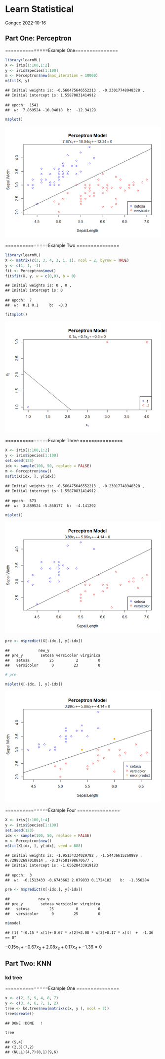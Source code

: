 Learn Statistical
================
Gongcc
2022-10-16

## Part One: Perceptron

===============Example One===============

``` r
library(learnML)
X <- iris[1:100,1:2]
y <- iris$Species[1:100]
m <- Perceptron$new(max_iteration = 10000)
m$fit(X, y)
```

    ## Initial weights is: -0.560475646552213 , -0.23017748948328 , 
    ## Initial intercept is: 1.55870831414912

    ## epoch:  1541  
    ##  w:  7.869524 -10.04018  b:  -12.34129

``` r
m$plot()
```

![](README_files/figure-gfm/unnamed-chunk-2-1.png)<!-- -->

===============Example Two ===============

``` r
library(learnML)
X <- matrix(c(3, 3, 4, 3, 1, 1), ncol = 2, byrow = TRUE)
y <- c(1, 1, -1)
fit <- Perceptron$new()
fit$fit(X, y, w = c(0,0), b = 0)
```

    ## Initial weights is: 0 , 0 , 
    ## Initial intercept is: 0

    ## epoch:  7  
    ##  w:  0.1 0.1     b:  -0.3

``` r
fit$plot()
```

![](README_files/figure-gfm/unnamed-chunk-4-1.png)<!-- -->

===============Example Three ===============

``` r
X <- iris[1:100,1:2]
y <- iris$Species[1:100]
set.seed(123)
idx <- sample(100, 50, replace = FALSE)
m <- Perceptron$new()
m$fit(X[idx, ], y[idx])
```

    ## Initial weights is: -0.560475646552213 , -0.23017748948328 , 
    ## Initial intercept is: 1.55870831414912

    ## epoch:  573  
    ##  w:  3.889524 -5.860177  b:  -4.141292

``` r
m$plot()
```

![](README_files/figure-gfm/unnamed-chunk-6-1.png)<!-- -->

``` r
pre <- m$predict(X[-idx,], y[-idx])
```

    ##             new_y
    ## pre_y        setosa versicolor virginica
    ##   setosa         25          2         0
    ##   versicolor      0         23         0

``` r
# pre
```

``` r
m$plot(X[-idx, ], y[-idx])
```

![](README_files/figure-gfm/unnamed-chunk-8-1.png)<!-- -->

===============Example Four ===============

``` r
X <- iris[1:100,1:4]
y <- iris$Species[1:100]
set.seed(123)
idx <- sample(100, 50, replace = FALSE)
m <- Perceptron$new()
m$fit(X[idx, ], y[idx], seed = 888)
```

    ## Initial weights is: -1.95134334029782 , -1.54436615260889 , 0.729832697018814 , -0.277581798670677 , 
    ## Initial intercept is: -1.65628433919183

    ## epoch:  3  
    ##  w:  -0.1513433 -0.6743662 2.079833 0.1724182    b:  -1.356284

``` r
pre <- m$predict(X[-idx,], y[-idx])
```

    ##             new_y
    ## pre_y        setosa versicolor virginica
    ##   setosa         25          0         0
    ##   versicolor      0         25         0

``` r
m$model
```

    ## [1] "-0.15 * x[1]+-0.67 * x[2]+2.08 * x[3]+0.17 * x[4]  +  -1.36  == 0"

$- 0.15 x_{1} + - 0.67 x_{2} + 2.08 x_{3} + 0.17 x_{4} + - 1.36 = 0$

## Part Two: KNN

### kd tree

===============Example One ===============

``` r
x <- c(2, 5, 9, 4, 8, 7)
y <- c(3, 4, 6, 7, 1, 2)
tree <- kd.tree$new(matrix(c(x, y ), ncol = 2))
tree$create()
```

    ## DONE !DONE   !

``` r
tree
```

    ## (5,4) 
    ## (2,3)(7,2) 
    ## (NULL)(4,7)(8,1)(9,6)
